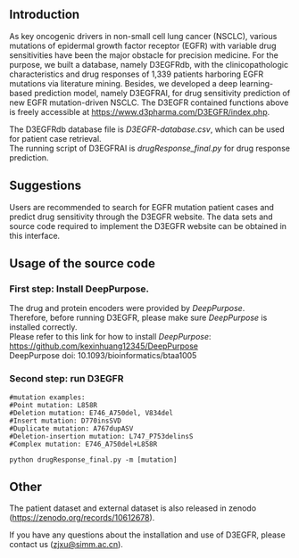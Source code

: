 ## Introduction
As key oncogenic drivers in non-small cell lung cancer (NSCLC), various mutations of epidermal growth factor receptor (EGFR) with variable drug sensitivities have been the major obstacle for precision medicine. For the purpose, we built a database, namely D3EGFRdb, with the clinicopathologic characteristics and drug responses of 1,339 patients harboring EGFR mutations via literature mining. Besides, we developed a deep learning-based prediction model, namely D3EGFRAI, for drug sensitivity prediction of new EGFR mutation-driven NSCLC. The D3EGFR contained functions above is freely accessible at https://www.d3pharma.com/D3EGFR/index.php.

The D3EGFRdb database file is *D3EGFR-database.csv*, which can be used for patient case retrieval.  
The running script of D3EGFRAI is *drugResponse_final.py* for drug response prediction.

## Suggestions
Users are recommended to search for EGFR mutation patient cases and predict drug sensitivity through the D3EGFR website. The data sets and source code required to implement the D3EGFR website can be obtained in this interface.

## Usage of the source code
### First step: Install DeepPurpose. 
The drug and protein encoders were provided by *DeepPurpose*.  
Therefore, before running D3EGFR, please make sure *DeepPurpose* is installed correctly.  
Please refer to this link for how to install *DeepPurpose*: https://github.com/kexinhuang12345/DeepPurpose  
DeepPurpose doi: 10.1093/bioinformatics/btaa1005

### Second step: run D3EGFR
```
#mutation examples:
#Point mutation: L858R
#Deletion mutation: E746_A750del, V834del
#Insert mutation: D770insSVD
#Duplicate mutation: A767dupASV
#Deletion-insertion mutation: L747_P753delinsS
#Complex mutation: E746_A750del+L858R

python drugResponse_final.py -m [mutation]
```
## Other
The patient dataset and external dataset is also released in zenodo (https://zenodo.org/records/10612678). 

If you have any questions about the installation and use of D3EGFR, please contact us (zjxu@simm.ac.cn).


